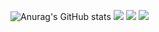 ![Anurag's GitHub stats](https://github-readme-stats.vercel.app/api?username=anuraghazra&show_icons=true&theme=radical)
<img src="https://github-profile-trophy.vercel.app/?username=androchentw&theme=nord&no-frame=true&row=1&column=6" />
![](http://github-profile-summary-cards.vercel.app/api/cards/repos-per-language?username=androchentw&theme=solarized_dark)
![](http://github-profile-summary-cards.vercel.app/api/cards/productive-time?username=androchentw&theme=solarized_dark&utcOffset=8)

